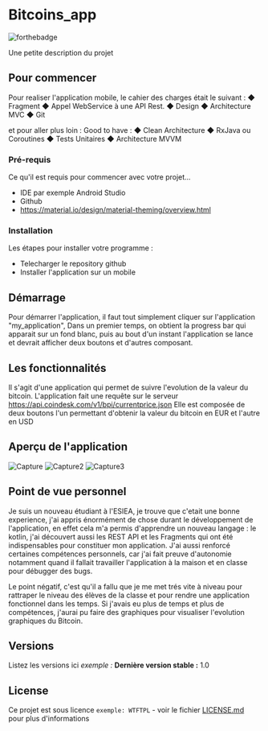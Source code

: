 # Bitcoins_app


![forthebadge](http://forthebadge.com/images/badges/built-with-love.svg)

Une petite description du projet

## Pour commencer

Pour realiser l'application mobile, le cahier des charges était le suivant : 
◆ Fragment ◆ Appel WebService à une API Rest. ◆ Design ◆ Architecture MVC ◆ Git

et pour aller plus loin : 
Good to have : ◆ Clean Architecture ◆ RxJava ou Coroutines ◆ Tests Unitaires ◆ Architecture MVVM 

### Pré-requis

Ce qu'il est requis pour commencer avec votre projet...

- IDE par exemple Android Studio
- Github
- https://material.io/design/material-theming/overview.html

### Installation

Les étapes pour installer votre programme : 
- Telecharger le repository github 
- Installer l'application sur un mobile 

## Démarrage

Pour démarrer l'application, il faut tout simplement cliquer sur l'application "my_application", 
Dans un premier temps, on obtient la progress bar qui apparait sur un fond blanc, puis au bout d'un instant l'application se lance et devrait afficher deux boutons et d'autres composant.

## Les fonctionnalités 

Il s'agit d'une application qui permet de suivre l'evolution de la valeur du bitcoin. 
L'application fait une requête sur le serveur  https://api.coindesk.com/v1/bpi/currentprice.json
Elle est composée de deux boutons l'un permettant d'obtenir la valeur du bitcoin en EUR et l'autre en USD

## Aperçu de l'application
![Capture](https://user-images.githubusercontent.com/44580853/71381145-99af8c00-25d2-11ea-8a33-b2625de86b8b.JPG)
![Capture2](https://user-images.githubusercontent.com/44580853/71381279-13477a00-25d3-11ea-8377-d339b504a996.JPG)
![Capture3](https://user-images.githubusercontent.com/44580853/71381280-16426a80-25d3-11ea-9ada-1d6bad207755.JPG)
   
## Point de vue personnel 

Je suis un nouveau étudiant à l'ESIEA, je trouve que c'etait une bonne experience, j'ai appris énormément de chose durant le développement de l'application, en effet cela m'a permis d'apprendre un nouveau langage : le kotlin, j'ai découvert aussi les REST API et les Fragments qui ont été indispensables  pour constituer mon application. 
J'ai aussi renforcé certaines compétences personnels, car j'ai fait preuve d'autonomie notamment quand il fallait travailler l'application à la maison et en classe pour débugger des bugs. 

Le point négatif, c'est qu'il a fallu que je me met trés vite à niveau pour rattraper le niveau des élèves de la classe et pour rendre une application fonctionnel dans les temps. 
Si j'avais eu plus de temps et plus de compétences, j'aurai pu faire des graphiques pour visualiser l'evolution graphiques du Bitcoin.


## Versions
Listez les versions ici 
_exemple :_
**Dernière version stable :** 1.0

## License

Ce projet est sous licence ``exemple: WTFTPL`` - voir le fichier [LICENSE.md](LICENSE.md) pour plus d'informations


